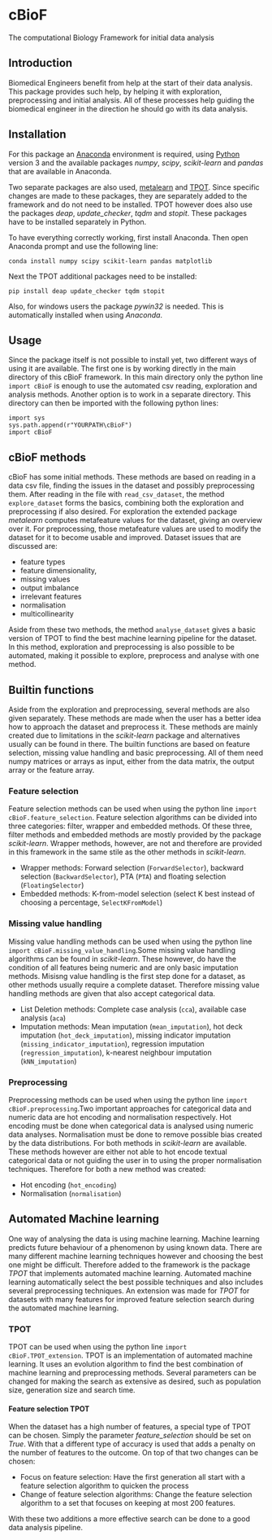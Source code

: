 # cBioF
The computational Biology Framework for initial data analysis

## Introduction
Biomedical Engineers benefit from help at the start of their data analysis. This package provides such help, by helping it with exploration, preprocessing and initial analysis. All of these processes help guiding the biomedical engineer in the direction he should go with its data analysis.

## Installation
For this package an [Anaconda](https://www.anaconda.com/download/) environment is required, using [Python](https://www.python.org/downloads/) version 3 and the available packages *numpy*, *scipy*, *scikit-learn* and *pandas* that are available in Anaconda.

Two separate packages are also used, [metalearn](https://github.com/byu-dml/metalearn) and [TPOT](https://github.com/EpistasisLab/tpot). Since specific changes are made to these packages, they are separately added to the framework and do not need to be installed. TPOT however does also use the packages *deap*, *update_checker*, *tqdm* and *stopit*. These packages have to be installed separately in Python.

To have everything correctly working, first install Anaconda. Then open Anaconda prompt and use the following line:
```
conda install numpy scipy scikit-learn pandas matplotlib
```
Next the TPOT additional packages need to be installed:
```
pip install deap update_checker tqdm stopit
```
Also, for windows users the package *pywin32* is needed. This is automatically installed when using *Anaconda*.

## Usage
Since the package itself is not possible to install yet, two different ways of using it are available. The first one is by working directly in the main directory of this cBioF framework. In this main directory only the python line `import cBioF` is enough to use the automated csv reading, exploration and analysis methods. Another option is to work in a separate directory. This directory can then be imported with the following python lines:
```\
import sys
sys.path.append(r"YOURPATH\cBioF")
import cBioF
```

## cBioF methods
cBioF has some initial methods. These methods are based on reading in a data csv file, finding the issues in the dataset and possibly preprocessing them. After reading in the file with `read_csv_dataset`, the method `explore_dataset` forms the basics, combining both the exploration and preprocessing if also desired. For exploration the extended package *metalearn* computes metafeature values for the dataset, giving an overview over it. For preprocessing, those metafeature values are used to modify the dataset for it to become usable and improved. Dataset issues that are discussed are:

- feature types
- feature dimensionality,
- missing values 
- output imbalance
- irrelevant features
- normalisation
- multicollinearity

Aside from these two methods, the method `analyse_dataset` gives a basic version of TPOT to find the best machine learning pipeline for the dataset. In this method, exploration and preprocessing is also possible to be automated, making it possible to explore, preprocess and analyse with one method.

## Builtin functions
Aside from the exploration and preprocessing, several methods are also given separately. These methods are made when the user has a better idea how to approach the dataset and preprocess it. These methods are mainly created due to limitations in the *scikit-learn* package and alternatives usually can be found in there. The builtin functions are based on feature selection, missing value handling and basic preprocessing. All of them need numpy matrices or arrays as input, either from the data matrix, the output array or the feature array.

### Feature selection
Feature selection methods can be used when using the python line `import cBioF.feature_selection`. Feature selection algorithms can be divided into three categories: filter, wrapper and embedded methods. Of these three, filter methods and embedded methods are mostly provided by the package *scikit-learn*. Wrapper methods, however, are not and therefore are provided in this framework in the same stile as the other methods in *scikit-learn*.
- Wrapper methods: Forward selection (`ForwardSelector`), backward selection (`BackwardSelector`), PTA (`PTA`) and floating selection (`FloatingSelector`)
- Embedded methods: K-from-model selection (select K best instead of choosing a percentage, `SelectKFromModel`)

### Missing value handling
Missing value handling methods can be used when using the python line `import cBioF.missing_value_handling`.Some missing value handling algorithms can be found in *scikit-learn*. These however, do have the condition of all features being numeric and are only basic imputation methods. Misisng value handling is the first step done for a dataset, as other methods usually require a complete dataset. Therefore missing value handling methods are given that also accept categorical data.
- List Deletion methods: Complete case analysis (`cca`), available case analysis (`aca`)
- Imputation methods: Mean imputation (`mean_imputation`), hot deck imputation (`hot_deck_imputation`), missing indicator imputation (`missing_indicator_imputation`), regression imputation (`regression_imputation`), k-nearest neighbour imputation (`kNN_imputation`)

### Preprocessing
Preprocessing methods can be used when using the python line `import cBioF.preprocessing`.Two important approaches for categorical data and numeric data are hot encoding and normalisation respectively. Hot encoding must be done when categorical data is analysed using numeric data analyses. Normalisation must be done to remove possible bias created by the data distributions. For both methods in *scikit-learn* are available. These methods however are either not able to hot encode textual categorical data or not guiding the user in to using the proper normalisation techniques. Therefore for both a new method was created:
- Hot encoding (`hot_encoding`)
- Normalisation (`normalisation`)

## Automated Machine learning
 One way of analysing the data is using machine learning. Machine learning predicts future behaviour of a phenomenon by using known data. There are many different machine learning techniques however and choosing the best one might be difficult. Therefore added to the framework is the package *TPOT* that implements automated machine learning. Automated machine learning automatically select the best possible techniques and also includes several preprocessing techniques. An extension was made for *TPOT* for datasets with many features for improved feature selection search during the automated machine learning.

### TPOT
TPOT can be used when using the python line `import cBioF.TPOT_extension`. TPOT is an implementation of automated machine learning. It uses an evolution algorithm to find the best combination of machine learning and preprocessing methods. Several parameters can be changed for making the search as extensive as desired, such as population size, generation size and search time.

#### Feature selection TPOT
When the dataset has a high number of features, a special type of TPOT can be chosen. Simply the parameter *feature_selection* should be set on *True*. With that a different type of accuracy is used that adds a penalty on the number of features to the outcome. On top of that two changes can be chosen:

- Focus on feature selection: Have the first generation all start with a feature selection algorithm to quicken the process
- Change of feature selection algorithms: Change the feature selection algorithm to a set that focuses on keeping at most 200 features.

With these two additions a more effective search can be done to a good data analysis pipeline.

